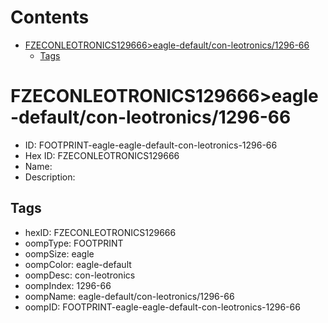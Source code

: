 



Contents
========

* [FZECONLEOTRONICS129666>eagle-default/con-leotronics/1296-66](#fzeconleotronics129666eagle-defaultcon-leotronics1296-66)
	* [Tags](#tags)

# FZECONLEOTRONICS129666>eagle-default/con-leotronics/1296-66

- ID: FOOTPRINT-eagle-eagle-default-con-leotronics-1296-66
- Hex ID: FZECONLEOTRONICS129666
- Name: 
- Description: 

## Tags

- hexID: FZECONLEOTRONICS129666
- oompType: FOOTPRINT
- oompSize: eagle
- oompColor: eagle-default
- oompDesc: con-leotronics
- oompIndex: 1296-66
- oompName: eagle-default/con-leotronics/1296-66
- oompID: FOOTPRINT-eagle-eagle-default-con-leotronics-1296-66

